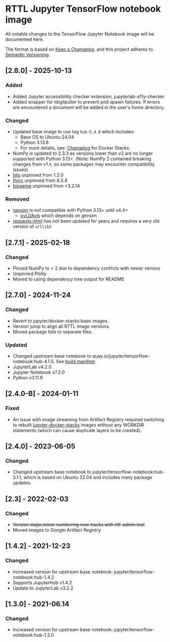 # RTTL Jupyter TensorFlow notebook image
All notable changes to the TensorFlow Jupyter Notebook image will be documented here. 

The format is based on [Keep a Changelog](https://keepachangelog.com/en/1.0.0/),
and this project adheres to [Semantic Versioning](https://semver.org/spec/v2.0.0.html).

## [2.8.0] - 2025-10-13

### Added
- Added Jupyter accessibility checker extension, jupyterlab-a11y-checker
- Added wrapper for nbgitpuller to prevent pod spawn failures. If errors are encountered a document will be added in the user's home directory.

### Changed
- Updated base image to use tag `hub-5.4.0` which includes:
  - Base OS to Ubuntu 24.04
  - Python 3.13.8
  - For more details, see: [Changelog](https://jupyter-docker-stacks.readthedocs.io/en/latest/using/changelog.html) for Docker Stacks.
- NumPy is updated to 2.3.3 as versions lower than v2 are no longer supported with Python 3.13+. (Note: NumPy 2 contained breaking changes from v1.x, so some packages may encounter compatibility issues)
- [blis](https://github.com/explosion/cython-blis) unpinned from 1.2.0
- [thinc](https://github.com/explosion/thinc) unpinned from 8.3.4
- [biogeme](https://biogeme.epfl.ch) unpinned from <3.2.14

### Removed
- [gensim](https://anaconda.org/conda-forge/gensim) is not compatible with Python 3.13+ until v4.4+
  - [pyLDAvis](https://pyldavis.readthedocs.io/en/latest/readme.html) which depends on gensim
- [requests-html](https://github.com/kennethreitz/requests-html) has not been updated for years and requires a very old version of `urllib3`

## [2.7.1] - 2025-02-18

### Changed
- Pinned NumPy to < 2 due to dependency conflicts with newer verions
- Unpinned Plotly
- Moved to using dependency tree output for README

## [2.7.0] - 2024-11-24

### Changed
- Revert to jupyter/docker-stacks base images.
- Version jump to align all RTTL image versions.
- Moved package lists to separate files.

### Updated
- Changed upstream base notebook to quay.io/jupyter/tensorflow-notebook:hub-4.1.5. See [build manifest](https://github.com/jupyter/docker-stacks/wiki/x86_64-default-tensorflow-notebook-996fae1248fc). 
- JupyterLab v4.2.0
- Jupyter Notebook v7.2.0
- Python v3.11.9

## [2.4.0-B] - 2024-01-11

### Fixed
- An issue with image streaming from Artifact Registry required switching to rebuilt [jupyter-docker-stacks](https://jupyter-docker-stacks.readthedocs.io/en/latest/index.html) images without any WORKDIR statements (which can cause duplicate layers to be created).

## [2.4.0] - 2023-06-05

### Changed
- Changed upstream base notebook to jupyter/tensorflow-notebook:hub-3.1.1, which is based on Ubuntu 22.04 and includes many package updates.

## [2.3] - 2022-02-03

### Changed
- ~~Version major.minor numbering now tracks with rttl-admin tool~~
- Moved images to Google Artifact Registry

## [1.4.2] - 2021-12-23

### Changed
- Increased version for upstream base notebook: jupyter/tensorflow-notebook:hub-1.4.2
- Supports JupyterHub v1.4.2
- Update to JupyterLab v3.2.2

## [1.3.0] - 2021-06.14

### Changed
- Increased version for upstream base notebook: jupyter/tensorflow-notebook:hub-1.3.0